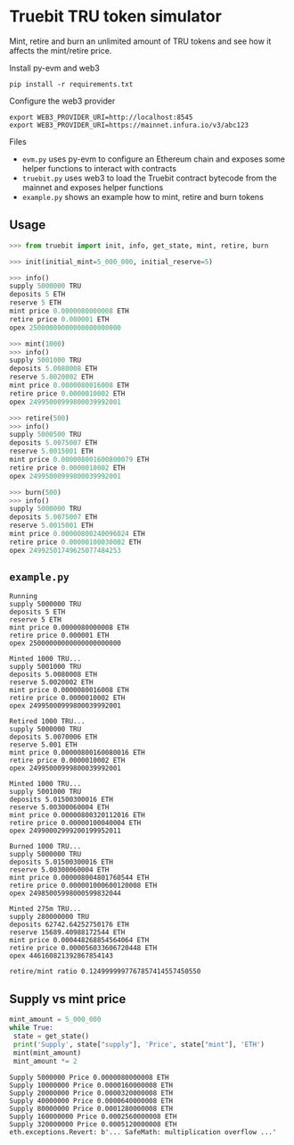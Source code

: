 # Truebit TRU token simulator

Mint, retire and burn an unlimited amount of TRU tokens and see how it affects the mint/retire price.

Install py-evm and web3

```
pip install -r requirements.txt
```

Configure the web3 provider

```
export WEB3_PROVIDER_URI=http://localhost:8545
export WEB3_PROVIDER_URI=https://mainnet.infura.io/v3/abc123
```

Files

* `evm.py` uses py-evm to configure an Ethereum chain and exposes some helper functions to interact with contracts
* `truebit.py` uses web3 to load the Truebit contract bytecode from the mainnet and exposes helper functions
* `example.py` shows an example how to mint, retire and burn tokens

## Usage

```python
>>> from truebit import init, info, get_state, mint, retire, burn

>>> init(initial_mint=5_000_000, initial_reserve=5)

>>> info()
supply 5000000 TRU
deposits 5 ETH
reserve 5 ETH
mint price 0.0000080000008 ETH
retire price 0.000001 ETH
opex 25000000000000000000000

>>> mint(1000)
>>> info()
supply 5001000 TRU
deposits 5.0080008 ETH
reserve 5.0020002 ETH
mint price 0.0000080016008 ETH
retire price 0.0000010002 ETH
opex 24995000999800039992001

>>> retire(500)
>>> info()
supply 5000500 TRU
deposits 5.0075007 ETH
reserve 5.0015001 ETH
mint price 0.000008001600800079 ETH
retire price 0.0000010002 ETH
opex 24995000999800039992001

>>> burn(500)
>>> info()
supply 5000000 TRU
deposits 5.0075007 ETH
reserve 5.0015001 ETH
mint price 0.00000800240096024 ETH
retire price 0.00000100030002 ETH
opex 24992501749625077484253
```

## `example.py`

```
Running
supply 5000000 TRU
deposits 5 ETH
reserve 5 ETH
mint price 0.0000080000008 ETH
retire price 0.000001 ETH
opex 25000000000000000000000

Minted 1000 TRU...
supply 5001000 TRU
deposits 5.0080008 ETH
reserve 5.0020002 ETH
mint price 0.0000080016008 ETH
retire price 0.0000010002 ETH
opex 24995000999800039992001

Retired 1000 TRU...
supply 5000000 TRU
deposits 5.0070006 ETH
reserve 5.001 ETH
mint price 0.00000800160080016 ETH
retire price 0.0000010002 ETH
opex 24995000999800039992001

Minted 1000 TRU...
supply 5001000 TRU
deposits 5.01500300016 ETH
reserve 5.00300060004 ETH
mint price 0.00000800320112016 ETH
retire price 0.00000100040004 ETH
opex 24990002999200199952011

Burned 1000 TRU...
supply 5000000 TRU
deposits 5.01500300016 ETH
reserve 5.00300060004 ETH
mint price 0.000008004801760544 ETH
retire price 0.000001000600120008 ETH
opex 24985005998000599832044

Minted 275m TRU...
supply 280000000 TRU
deposits 62742.64252750176 ETH
reserve 15689.40988172544 ETH
mint price 0.000448268854564064 ETH
retire price 0.000056033606720448 ETH
opex 446160821392867854143

retire/mint ratio 0.1249999997767857414557450550
```

## Supply vs mint price

```python
mint_amount = 5_000_000
while True:
 state = get_state()
 print('Supply', state["supply"], 'Price', state["mint"], 'ETH')
 mint(mint_amount)
 mint_amount *= 2
 ```

 ```
Supply 5000000 Price 0.0000080000008 ETH
Supply 10000000 Price 0.0000160000008 ETH
Supply 20000000 Price 0.0000320000008 ETH
Supply 40000000 Price 0.0000640000008 ETH
Supply 80000000 Price 0.0001280000008 ETH
Supply 160000000 Price 0.0002560000008 ETH
Supply 320000000 Price 0.0005120000008 ETH
eth.exceptions.Revert: b'... SafeMath: multiplication overflow ...'
 ```
